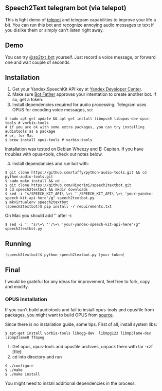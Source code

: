 ## Speech2Text telegram bot (via telepot) 

This is light demo of [telepot](https://github.com/nickoala/telepot) and telegram capabilities to improve your life a bit. You can run this bot and recognize annoying audio messages to text if you dislike them or simply can't listen right away.

## Demo 

You can try [@sp2txt_bot](https://telegram.me/sp2txt_bot) yourself. Just record a voice message, or forward one and wait couple of seconds.

## Installation

1. Get your Yandex.SpeechKit API key at [Yandex Developer Center](https://developer.tech.yandex.ru).  
2. Make sure [Bot Father](https://telegram.me/BotFather) approves your intentation to create another bot. If so, get a token.
3. Install dependencies required for audio processing. Telegram uses OPUS for encoding voice messages, so:

```
$ sudo apt-get update && apt-get install libopus0 libopus-dev opus-tools # vorbis-tools
# if you are ok with some extra packages, you can try installing audiotools as a package
# or, for Mac
$ brew install opus-tools # vorbis-tools
```

Installation was tested on Debian Wheezy and El Capitan. If you have troubles with opus-tools, check out notes below.

4. Install dependancies and run bot with:

```
$ git clone https://github.com/tuffy/python-audio-tools.git && cd python-audio-tools.git
$ sudo make install && cd ..
$ git clone https://github.com/Hiyorimi/speech2textbot.git
$ cd speech2textbot && mkdir downloads
$ sed -i "s/SPEECH_KIT_API\ \=\ ''/SPEECH_KIT_API\ \=\ 'your-yandex-speech-kit-api-here'/g" speech2textbot.py
$ mkvirtualenv speech2textbot
(speech2textbot)$ pip install -r requirements.txt
```

On Mac you should add '' after -i:

```
$ sed -i '' "s/\=\ ''/\=\ 'your-yandex-speech-kit-api-here'/g" speech2textbot.py
```

## Running 

```
(speech2textbot)$ python speech2textbot.py [your token] 
```

## Final

I would be grateful for any ideas for improvement, feel free to fork, copy and modify.


### OPUS installation

If you can't build audiotools and fail to install opus-tools and opusfile from packages, you might want to build OPUS from [source](http://www.opus-codec.org/downloads/).

Since there is no installation guide, some tips. First of all, install system libs:

```
$ apt-get install vorbis-tools libogg-dev  libmpg123 libmp3lame-dev libmp3lame0 ffmpeg
```

1. Get opus, opus-tools and opusfile archives, unpack them with tar -xzf [file] 
2. cd into directory and run

```
$ ./configure
$ ./make
$ ./make install
```

You might need to install additional dependencies in the process.
